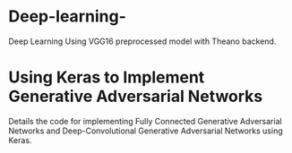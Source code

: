 # Deep-learning-
Deep Learning Using VGG16 preprocessed model with Theano backend.

# Using Keras to Implement Generative Adversarial Networks
Details the code for implementing Fully Connected Generative Adversarial Networks and Deep-Convolutional Generative Adversarial Networks using Keras.
